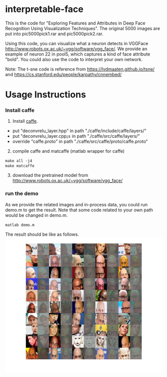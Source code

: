 # interpretable-face
This is the code for "Exploring Features and Attributes in Deep Face Recognition Using Visualization Techniques". The original 5000 images are put into pic5000pick1.rar and pic5000pick2.rar.

Using this code, you can visualize what a neuron detects in VGGFace http://www.robots.ox.ac.uk/~vgg/software/vgg_face/. We provide an example of neuron 22 in pool5, which captures a kind of face attribute "bold". You could also use the code to interpret your own network.

Note: The t-sne code is reference from https://lvdmaaten.github.io/tsne/ and https://cs.stanford.edu/people/karpathy/cnnembed/
# Usage Instructions
### Install caffe
1. Install [caffe](https://github.com/BVLC/caffe).
* put "deconvrelu_layer.hpp" in path "./caffe/include/caffe/layers/"
* put "deconvrelu_layer.cpp¡± in path "./caffe/src/caffe/layers/"
* override "caffe.proto" in path "./caffe/src/caffe/proto/caffe.proto"
2. compile caffe and matcaffe (matlab wrapper for caffe)
```
make all -j4
make matcaffe
```
3. download the pretrained model from http://www.robots.ox.ac.uk/~vgg/software/vgg_face/
### run the demo
As we provide the related images and in-process data, you could run demo.m to get the result. Note that some code related to your own path would be changed in demo.m. 
```
matlab demo.m
```
The result should be like as follows.
![Image of 22](https://github.com/zhongyy/interpretable-face/blob/master/22.jpg)

